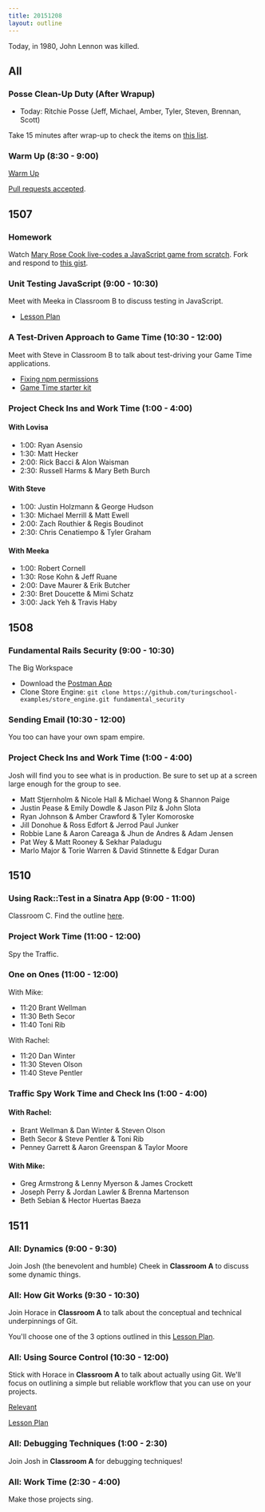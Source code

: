 ```yaml
---
title: 20151208
layout: outline
---
```


Today, in 1980, John Lennon was killed.

## All

### Posse Clean-Up Duty (After Wrapup)

* Today: Ritchie Posse (Jeff, Michael, Amber, Tyler, Steven, Brennan, Scott)

Take 15 minutes after wrap-up to check the items on [this list](https://gist.github.com/rwarbelow/f5cfe4333402d043ef2e).

### Warm Up (8:30 - 9:00)

[Warm Up](https://thewarmup.herokuapp.com)

[Pull requests accepted](https://github.com/mikedao/the-warm-up).


## 1507

### Homework

Watch [Mary Rose Cook live-codes a JavaScript game from scratch][mrc]. Fork and respond to [this gist][mrcq].

[mrc]: https://vimeo.com/105955605
[mrcq]: https://gist.github.com/stevekinney/353182d7cd10fb4a5b27

### Unit Testing JavaScript (9:00 - 10:30)

Meet with Meeka in Classroom B to discuss testing in JavaScript.

- [Lesson Plan](https://github.com/turingschool/lesson_plans/blob/master/ruby_04-apis_and_scalability/unit_testing_javascript_an_overview.md)

### A Test-Driven Approach to Game Time (10:30 - 12:00)

Meet with Steve in Classroom B to talk about test-driving your Game Time applications.

- [Fixing npm permissions](https://docs.npmjs.com/getting-started/fixing-npm-permissions)
- [Game Time starter kit](https://github.com/turingschool-examples/game-time-starter-kit)

### Project Check Ins and Work Time (1:00 - 4:00)

#### With Lovisa

* 1:00: Ryan Asensio
* 1:30: Matt Hecker
* 2:00: Rick Bacci & Alon Waisman
* 2:30: Russell Harms & Mary Beth Burch

#### With Steve

* 1:00: Justin Holzmann & George Hudson
* 1:30: Michael Merrill & Matt Ewell
* 2:00: Zach Routhier & Regis Boudinot
* 2:30: Chris Cenatiempo & Tyler Graham

#### With Meeka

* 1:00: Robert Cornell
* 1:30: Rose Kohn & Jeff Ruane
* 2:00: Dave Maurer & Erik Butcher
* 2:30: Bret Doucette & Mimi Schatz
* 3:00: Jack Yeh & Travis Haby

## 1508

### Fundamental Rails Security (9:00 - 10:30)

The Big Workspace

* Download the [Postman App](https://chrome.google.com/webstore/detail/postman/fhbjgbiflinjbdggehcddcbncdddomop?hl=en)
* Clone Store Engine: `git clone https://github.com/turingschool-examples/store_engine.git fundamental_security`

### Sending Email (10:30 - 12:00)

You too can have your own spam empire.

### Project Check Ins and Work Time (1:00 - 4:00)

Josh will find you to see what is in production. Be sure to set up at a screen large enough for the group to see.

* Matt Stjernholm & Nicole Hall & Michael Wong & Shannon Paige
* Justin Pease & Emily Dowdle & Jason Pilz & John Slota
* Ryan Johnson & Amber Crawford & Tyler Komoroske
* Jill Donohue & Ross Edfort & Jerrod Paul Junker
* Robbie Lane & Aaron Careaga & Jhun de Andres & Adam Jensen
* Pat Wey & Matt Rooney & Sekhar Paladugu
* Marlo Major & Torie Warren & David Stinnette & Edgar Duran

## 1510

### Using Rack::Test in a Sinatra App (9:00 - 11:00)

Classroom C. Find the outline [here](https://github.com/turingschool/lesson_plans/blob/master/ruby_02-web_applications_with_ruby/rack_test_in_sinatra.markdown).

### Project Work Time (11:00 - 12:00)

Spy the Traffic.

### One on Ones (11:00 - 12:00)

With Mike:

* 11:20 Brant Wellman
* 11:30 Beth Secor
* 11:40 Toni Rib

With Rachel:

* 11:20 Dan Winter
* 11:30 Steven Olson
* 11:40 Steve Pentler

### Traffic Spy Work Time and Check Ins (1:00 - 4:00)

#### With Rachel:

* Brant Wellman & Dan Winter & Steven Olson
* Beth Secor & Steve Pentler & Toni Rib
* Penney Garrett & Aaron Greenspan & Taylor Moore

#### With Mike:

* Greg Armstrong & Lenny Myerson & James Crockett
* Joseph Perry & Jordan Lawler & Brenna Martenson
* Beth Sebian & Hector Huertas Baeza

## 1511

### All: Dynamics (9:00 - 9:30)

Join Josh (the benevolent and humble) Cheek in **Classroom A** to discuss some dynamic things.

### All: How Git Works (9:30 - 10:30)

Join Horace in **Classroom A** to talk about the conceptual
and technical underpinnings of Git.

You'll choose one of the 3 options outlined in this [Lesson Plan](https://github.com/turingschool/lesson_plans/blob/master/ruby_01-object_oriented_programming_with_ruby/choose_your_own_adventure_intro_to_git.markdown).

### All: Using Source Control (10:30 - 12:00)

Stick with Horace in **Classroom A** to talk about
actually using Git. We'll focus on outlining a simple but reliable
workflow that you can use on your projects.

[Relevant](https://xkcd.com/1597/)

[Lesson Plan](https://github.com/turingschool/lesson_plans/blob/master/ruby_01-object_oriented_programming_with_ruby/intro_to_git.markdown#a-basic-git-workflow)

### All: Debugging Techniques (1:00 - 2:30)

Join Josh in **Classroom A** for debugging techniques!

### All: Work Time (2:30 - 4:00)

Make those projects sing.
